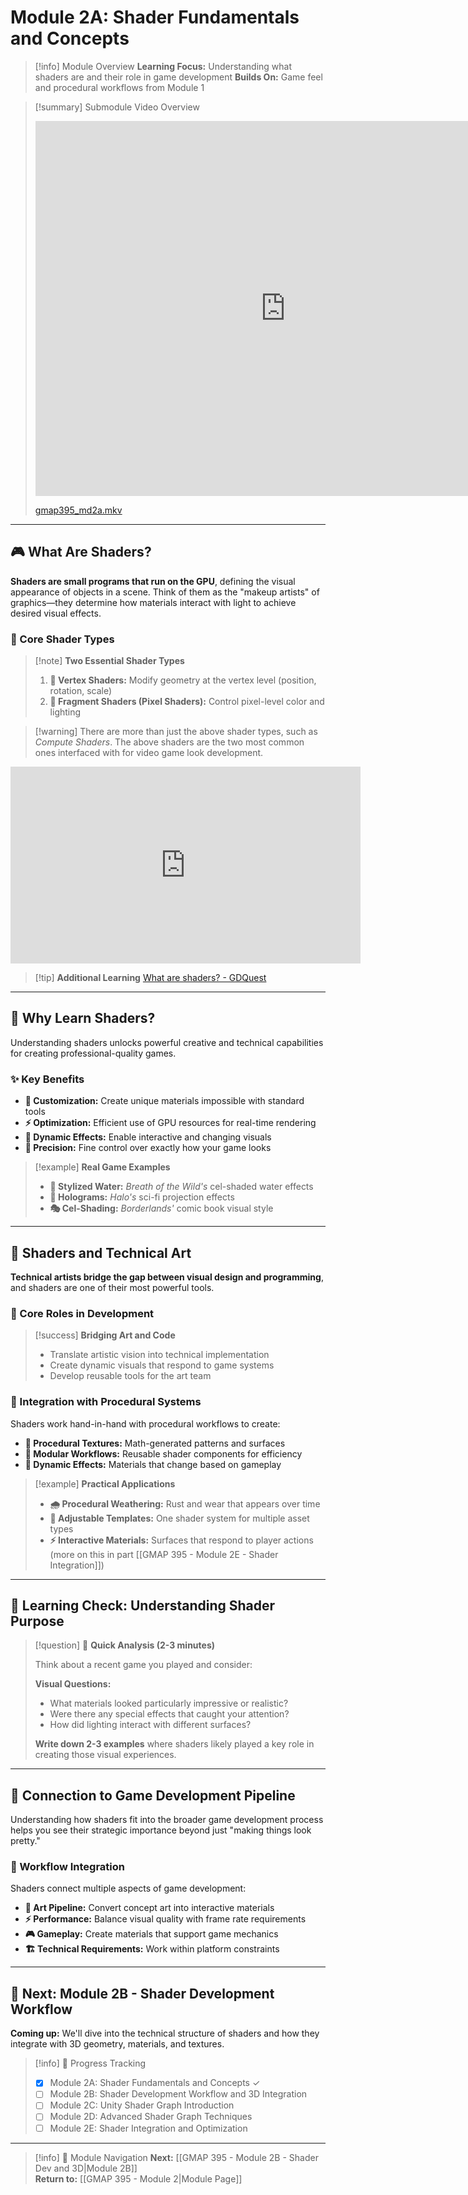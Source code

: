 # Module 2A: Shader Fundamentals and Concepts

> [!info] Module Overview 
> **Learning Focus:** Understanding what shaders are and their role in game development 
> **Builds On:** Game feel and procedural workflows from Module 1

> [!summary] Submodule Video Overview
> <iframe src="https://1drv.ms/v/c/b08de2251f1b33a4/IQS1LBH4o35rTrpj62qtOi24AbCD-0Gegj-h1U_yRQ-NYMg?width=2560&height=1440" width="800" height="600" frameborder="0"></iframe>
> 
> [gmap395_md2a.mkv](https://1drv.ms/v/c/b08de2251f1b33a4/EbUsEfijfmtOumPraq06LbgBi88r2Zqr3NMYSlbOl9wdTw?e=N9XKDS)


---

## 🎮 What Are Shaders?

**Shaders are small programs that run on the GPU**, defining the visual appearance of objects in a scene. Think of them as the "makeup artists" of graphics—they determine how materials interact with light to achieve desired visual effects.

### 🔧 Core Shader Types

> [!note] **Two Essential Shader Types**
> 
> 1. **🔺 Vertex Shaders:** Modify geometry at the vertex level (position, rotation, scale)
> 2. **🎨 Fragment Shaders (Pixel Shaders):** Control pixel-level color and lighting

> [!warning] There are more than just the above shader types, such as *Compute Shaders*. The above shaders are the two most common ones interfaced with for video game look development.

<iframe width="560" height="315" src="https://www.youtube.com/embed/sXbdF4KjNOc?si=T6GoU2ai30lPM2qK" title="YouTube video player" frameborder="0" allow="accelerometer; autoplay; clipboard-write; encrypted-media; gyroscope; picture-in-picture; web-share" referrerpolicy="strict-origin-when-cross-origin" allowfullscreen></iframe>

> [!tip] **Additional Learning** [What are shaders? - GDQuest](https://www.youtube.com/watch?v=ax1JLQABmOw)

---

## 🚀 Why Learn Shaders?

Understanding shaders unlocks powerful creative and technical capabilities for creating professional-quality games.

### ✨ Key Benefits

- **🎨 Customization:** Create unique materials impossible with standard tools
- **⚡ Optimization:** Efficient use of GPU resources for real-time rendering
- **🔄 Dynamic Effects:** Enable interactive and changing visuals
- **🎯 Precision:** Fine control over exactly how your game looks

> [!example] **Real Game Examples**
> 
> - **🌊 Stylized Water:** _Breath of the Wild's_ cel-shaded water effects
> - **👻 Holograms:** _Halo's_ sci-fi projection effects
> - **🎭 Cel-Shading:** _Borderlands'_ comic book visual style

---

## 🌉 Shaders and Technical Art

**Technical artists bridge the gap between visual design and programming**, and shaders are one of their most powerful tools.

### 🎯 Core Roles in Development

> [!success] **Bridging Art and Code**
> 
> - Translate artistic vision into technical implementation
> - Create dynamic visuals that respond to game systems
> - Develop reusable tools for the art team

### 🔄 Integration with Procedural Systems

Shaders work hand-in-hand with procedural workflows to create:

- **🎨 Procedural Textures:** Math-generated patterns and surfaces
- **🔧 Modular Workflows:** Reusable shader components for efficiency
- **🌟 Dynamic Effects:** Materials that change based on gameplay

> [!example] **Practical Applications**
> 
> - **🌧️ Procedural Weathering:** Rust and wear that appears over time
> - **📐 Adjustable Templates:** One shader system for multiple asset types
> - **⚡ Interactive Materials:** Surfaces that respond to player actions (more on this in part [[GMAP 395 - Module 2E - Shader Integration]])

---

## 📖 Learning Check: Understanding Shader Purpose

> [!question] 🤔 **Quick Analysis (2-3 minutes)**
> 
> Think about a recent game you played and consider:
> 
> **Visual Questions:**
> 
> - What materials looked particularly impressive or realistic?
> - Were there any special effects that caught your attention?
> - How did lighting interact with different surfaces?
> 
> **Write down 2-3 examples** where shaders likely played a key role in creating those visual experiences.

---

## 🎯 Connection to Game Development Pipeline

Understanding how shaders fit into the broader game development process helps you see their strategic importance beyond just "making things look pretty."

### 🔄 Workflow Integration

Shaders connect multiple aspects of game development:

- **🎨 Art Pipeline:** Convert concept art into interactive materials
- **⚡ Performance:** Balance visual quality with frame rate requirements
- **🎮 Gameplay:** Create materials that support game mechanics
- **🏗️ Technical Requirements:** Work within platform constraints

---

## 🚀 Next: Module 2B - Shader Development Workflow

**Coming up:** We'll dive into the technical structure of shaders and how they integrate with 3D geometry, materials, and textures.

> [!info] 📍 Progress Tracking
> 
> - [x] Module 2A: Shader Fundamentals and Concepts ✓
> - [ ] Module 2B: Shader Development Workflow and 3D Integration
> - [ ] Module 2C: Unity Shader Graph Introduction
> - [ ] Module 2D: Advanced Shader Graph Techniques
> - [ ] Module 2E: Shader Integration and Optimization

---

> [!info] 🧭 Module Navigation 
> **Next:** [[GMAP 395 - Module 2B - Shader Dev and 3D|Module 2B]]  
> **Return to:** [[GMAP 395 - Module 2|Module Page]]